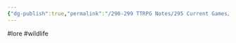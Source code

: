 ```yaml
---
{"dg-publish":true,"permalink":"/290-299 TTRPG Notes/295 Current Games/11 Weeping City/Wiki/Lore/Blue Blood Drops/"}
---
```



#lore #wildlife 